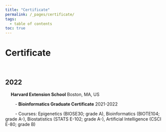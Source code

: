 ```yaml
---
title: "Certificate"
permalink: /_pages/certificate/
tags:
  - table of contents
toc: true
---
```

# Certificate
</br>

## 2022

&emsp;  **Harvard  Extension  School** Boston,  MA, US
  
&emsp;&emsp;  - **Bioinformatics  Graduate  Certificate**  2021-2022

&emsp;&emsp;  - Courses:  Epigenetics  (BIOSE30;  grade  A), Bioinformatics  (BIOTE104;  grade  A-),  Biostatistics  (STATS  E-102;  grade  A-), Artificial Intelligence (CSCI E-80; grade B)
